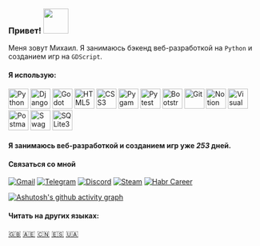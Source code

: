 ### Привет! <img src="https://i.imgur.com/ht1cLtJ.gif" width="50"/>

Меня зовут Михаил. Я занимаюсь бэкенд веб-разработкой на `Python` и созданием игр на `GDScript`.

#### Я использую:

<div class="image-row">
  <img src="https://user-images.githubusercontent.com/25181517/183423507-c056a6f9-1ba8-4312-a350-19bcbc5a8697.png" width="40" alt="Python" title="Python"/>
  <img src="https://github.com/marwin1991/profile-technology-icons/assets/62091613/9bf5650b-e534-4eae-8a26-8379d076f3b4" width="40" alt="Django" title="Django"/>
  <img src="https://user-images.githubusercontent.com/25181517/193427942-3abc320a-1c9e-4316-bac0-cb8b280b669f.png" width="40" alt="Godot" title="Godot"/>
  <img src="https://user-images.githubusercontent.com/25181517/192158954-f88b5814-d510-4564-b285-dff7d6400dad.png" width="40" alt="HTML5" title="HTML5"/>
  <img src="https://user-images.githubusercontent.com/25181517/183898674-75a4a1b1-f960-4ea9-abcb-637170a00a75.png" width="40" alt="CSS3" title="CSS3"/>
  <img src="https://github.com/marwin1991/profile-technology-icons/assets/76012086/cbaed680-d3a4-4693-9de6-23cdf5345928" width="40" alt="Pygame" title="Pygame"/>
  <img src="https://user-images.githubusercontent.com/25181517/184117132-9e89a93b-65fb-47c3-91e7-7d0f99e7c066.png" width="40" alt="Pytest" title="Pytest"/>
  <img src="https://user-images.githubusercontent.com/25181517/183898054-b3d693d4-dafb-4808-a509-bab54cf5de34.png" width="40" alt="Bootstrap" title="Bootstrap"/>
  <img src="https://user-images.githubusercontent.com/25181517/192108372-f71d70ac-7ae6-4c0d-8395-51d8870c2ef0.png" width="40" alt="Git" title="Git"/>
  <img src="https://skillicons.dev/icons?i=notion" width="40" alt="Notion" title="Notion"/>
  <img src="https://user-images.githubusercontent.com/25181517/192108891-d86b6220-e232-423a-bf5f-90903e6887c3.png" width="40" alt="Visual Studio Code" title="Visual Studio Code"/>
  <img src="https://user-images.githubusercontent.com/25181517/192109061-e138ca71-337c-4019-8d42-4792fdaa7128.png" width="40" alt="Postman" title="Postman"/>
  <img src="https://user-images.githubusercontent.com/25181517/186711335-a3729606-5a78-4496-9a36-06efcc74f800.png" width="40" alt="Swagger" title="Swagger"/>
  <img src="https://github.com/marwin1991/profile-technology-icons/assets/136815194/82df4543-236b-4e45-9604-5434e3faab17" width="40" alt="SQLite3" title="SQLite3"/>
</div>

#### Я занимаюсь веб-разработкой и созданием игр уже ***253*** дней.

#### Связаться со мной

  [![Gmail](https://img.shields.io/badge/gmail-white?style=for-the-badge&logo=gmail&logoColor=red)](https://mail.google.com/mail/u/0/#inbox?compose=NZVHGBDCZJXJjtMPgkglZzNSxMpvfFCQqrrkssFrkSlJhQsfsJZQXnBnCGVTwVKgfkZXlq)
  [![Telegram](https://img.shields.io/static/v1?message=Telegram&logo=telegram&label=&color=2CA5E0&logoColor=white&labelColor=&style=for-the-badge)](https://t.me/linkoffee)
  [![Discord](https://img.shields.io/badge/discord-%235869eb?style=for-the-badge&logo=discord&logoColor=white)](https://discordapp.com/users/774180553548496928/)
  [![Steam](https://img.shields.io/badge/steam-%23062054?style=for-the-badge&logo=steam&logoColor=white)](https://steamcommunity.com/id/flyrane_russia/)
  [![Habr Career](https://img.shields.io/badge/Habr%20career-black?style=for-the-badge&logo=habr&logoColor=white)](https://career.habr.com/linkoffee)

[![Ashutosh's github activity graph](https://github-readme-activity-graph.vercel.app/graph?username=linkoffee&theme=high-contrast&grid=false&radius=16&hide_border=true&area=true&area_color=FFFFFF&line=FFFFFF&point=000000)](https://github.com/ashutosh00710/github-readme-activity-graph)

#### Читать на других языках:
[🇬🇧](https://linkoffee.github.io/linkoffee/README_EN.html) [🇦🇪](https://linkoffee.github.io/linkoffee/README_AR.html) [🇨🇳](https://linkoffee.github.io/linkoffee/README_CN.html) [🇪🇸](https://linkoffee.github.io/linkoffee/README_ES.html) [🇺🇦](https://linkoffee.github.io/linkoffee/README_UA.html)
